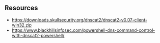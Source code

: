 ## Resources

- https://downloads.skullsecurity.org/dnscat2/dnscat2-v0.07-client-win32.zip
- https://www.blackhillsinfosec.com/powershell-dns-command-control-with-dnscat2-powershell/

